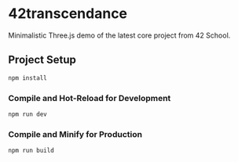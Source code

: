 # 42transcendance

Minimalistic Three.js demo of the latest core project from 42 School.

## Project Setup

```sh
npm install
```

### Compile and Hot-Reload for Development

```sh
npm run dev
```

### Compile and Minify for Production

```sh
npm run build
```
